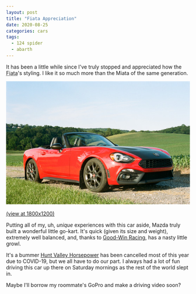 ```yaml
---
layout: post
title: "Fiata Appreciation"
date: 2020-08-25
categories: cars
tags:
  - 124 spider
  - abarth
---
```


It has been a little while since I've truly stopped and appreciated how the <abbr title="Fiat's Miata">Fiata</abbr>'s styling. I like it so much more than the Miata of the same generation.

<picture>
  <source
    type="image/webp"
    srcset="/assets/2020-08-25-fiata-appreciation/img/fiata_525x350.webp"
  />
  <source
    type="image/jpeg"
    srcset="/assets/2020-08-25-fiata-appreciation/img/fiata_525x350.jpg"
  />
  <img
    src="/assets/2020-08-25-fiata-appreciation/img/fiata_525x350.jpg"
    alt="Picture of my Fiat 124 Spider Abarth at sunset on a gravel road"
  />
</picture>

<a href="/assets/2020-08-25-fiata-appreciation/img/fiata_1800x1200.jpg">(view at 1800x1200)</a>

Putting all of my, uh, _unique_ experiences with this car aside, Mazda truly built a wonderful little go-kart. It's quick (given its size and weight), extremely well balanced, and, thanks to <a href="https://good-win-racing.com" target="_blank">Good-Win Racing</a>, has a nasty little growl.

It's a bummer <a href="https://horsepowering.com" target="_blank">Hunt Valley Horsepower</a> has been cancelled most of this year due to <span class="nobreak">COVID-19</span>, but we all have to do our part. I always had a lot of fun driving this car up there on Saturday mornings as the rest of the world slept in.

Maybe I'll borrow my roommate's GoPro and make a driving video soon?
